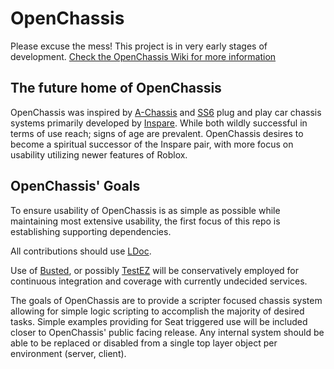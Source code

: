 # OpenChassis
Please excuse the mess! This project is in very early stages of development. 
[Check the OpenChassis Wiki for more information](https://github.com/OpenChassis/OpenChassis/wiki)

## The future home of OpenChassis

OpenChassis was inspired by [A-Chassis](https://www.roblox.com/library/1218274008/A-Chassis-6-72-T-by-Novena) and [SS6](https://www.roblox.com/library/759112322/SS6-Build-L025-SUSPENSION) plug and play car chassis systems primarily developed by [Inspare](https://www.roblox.com/groups/group.aspx?gid=730547). While both wildly successful in terms of use reach; signs of age are prevalent. OpenChassis desires to become a spiritual successor of the Inspare pair, with more focus on usability utilizing newer features of Roblox. 

## OpenChassis' Goals

To ensure usability of OpenChassis is as simple as possible while maintaining most extensive usability, the first focus of this repo is establishing supporting dependencies.

All contributions should use [LDoc](https://github.com/stevedonovan/LDoc "LDoc's github repo").

Use of [Busted](http://olivinelabs.com/busted/ "Busted's homepage"), or possibly [TestEZ](https://github.com/Roblox/testez "TestEZ's github repo") will be conservatively employed for continuous integration and coverage with currently undecided services.

The goals of OpenChassis are to provide a scripter focused chassis system allowing for simple logic scripting to accomplish the majority of desired tasks. Simple examples providing for Seat triggered use will be included closer to OpenChassis' public facing release. Any internal system should be able to be replaced or disabled from a single top layer object per environment (server, client).
